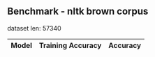 

## Benchmark - nltk brown corpus

dataset len: 57340


| Model | Training Accuracy | Accuracy 	|
|-------|----------|----------|
